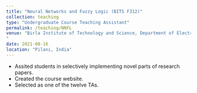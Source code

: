 ```yaml
---
title: "Neural Networks and Fuzzy Logic (BITS F312)"
collection: teaching
type: "Undergraduate Course Teaching Assistant"
permalink: /teaching/NNFL
venue: "Birla Institute of Technology and Science, Department of Electrical & Electronics Engineering
"
date: 2021-08-16
location: "Pilani, India"
---
```


* Assited students in selectively implementing novel parts of research papers.
* Created the course website.
* Selected as one of the twelve TAs.
